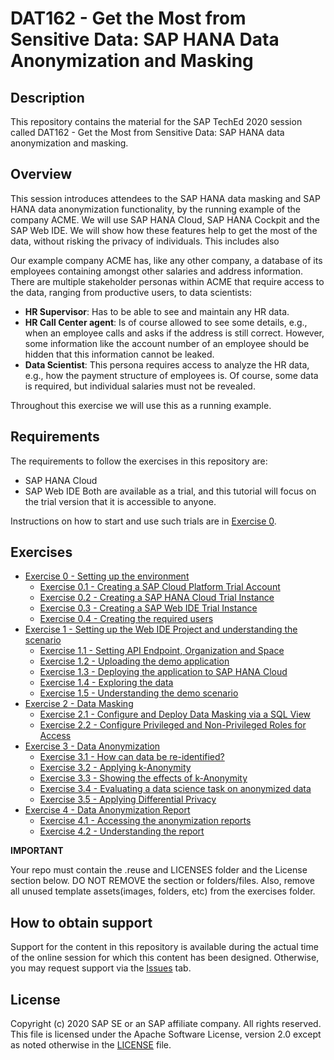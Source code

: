 # DAT162 - Get the Most from Sensitive Data: SAP HANA Data Anonymization and Masking

## Description

This repository contains the material for the SAP TechEd 2020 session called DAT162 - Get the Most from Sensitive Data: SAP HANA data anonymization and masking. 

## Overview

This session introduces attendees to the SAP HANA data masking and SAP HANA data anonymization functionality, by the running example of the company ACME. We will use SAP HANA Cloud, SAP HANA Cockpit and the SAP Web IDE. We will show how these features help to get the most of the data, without risking the privacy of individuals. This includes also 

Our example company ACME has, like any other company, a database of its employees containing amongst other salaries and address information. There are multiple stakeholder personas within ACME that require access to the data, ranging from productive users, to data scientists:
- **HR Supervisor**: Has to be able to see and maintain any HR data.
- **HR Call Center agent**: Is of course allowed to see some details, e.g., when an employee calls and asks if the address is still correct. However, some information like the account number of an employee should be hidden that this information cannot be leaked.
- **Data Scientist**: This persona requires access to analyze the HR data, e.g., how the payment structure of employees is. Of course, some data is required, but individual salaries must not be revealed.

Throughout this exercise we will use this as a running example.

## Requirements

The requirements to follow the exercises in this repository are:
- SAP HANA Cloud
- SAP Web IDE
Both are available as a trial, and this tutorial will focus on the trial version that it is accessible to anyone.

Instructions on how to start and use such trials are in [Exercise 0](exercises/ex0/).

## Exercises

- [Exercise 0 - Setting up the environment](exercises/ex0/)
    - [Exercise 0.1 - Creating a SAP Cloud Platform Trial Account](exercises/ex0#exercise-01---creating-a-sap-cloud-platform-trial-account)
    - [Exercise 0.2 - Creating a SAP HANA Cloud Trial Instance](exercises/ex0#exercise-02---creating-a-sap-hana-cloud-trial-instance)
    - [Exercise 0.3 - Creating a SAP Web IDE Trial Instance](exercises/ex0#exercise-03---creating-a-sap-web-ide-trial-account)
    - [Exercise 0.4 - Creating the required users](exercises/ex0#exercise-04---creating-the-required-users)
- [Exercise 1 - Setting up the Web IDE Project and understanding the scenario](exercises/ex1/)
    - [Exercise 1.1 - Setting API Endpoint, Organization and Space](exercises/ex1#exercise-11-setting-api-endpoint-organization-and-space)
    - [Exercise 1.2 -  Uploading the demo application](exercises/ex1#exercise-12-uploading-the-demo-application)
    - [Exercise 1.3 - Deploying the application to SAP HANA Cloud](exercises/ex1#exercise-13-deploying-the-application-to-sap-hana-cloud)
    - [Exercise 1.4 - Exploring the data](exercises/ex1#exercise-14-exploring-the-data)
    - [Exercise 1.5 - Understanding the demo scenario](exercises/ex1#exercise-15-understanding-the-demo-scenario)
- [Exercise 2 - Data Masking](exercises/ex2/)
    - [Exercise 2.1 - Configure and Deploy Data Masking via a SQL View](exercises/ex2#exercise-21-configure-and-deploy-data-masking-via-a-sql-view)
    - [Exercise 2.2 - Configure Privileged and Non-Privileged Roles for Access](exercises/ex2#exercise-22-configure-privileged-and-non-privileged-roles-for-access)
- [Exercise 3 - Data Anonymization](exercises/ex3/)
    - [Exercise 3.1 - How can data be re-identified?](exercises/ex3/README.md#exercise-31-how-can-data-be-re-identified)
    - [Exercise 3.2 - Applying k-Anonymity](exercises/ex3/README.md#exercise-32-applying-k-anonymity)
    - [Exercise 3.3 - Showing the effects of k-Anonymity](exercises/ex3/README.md#exercise-33-showing-the-effects-of-k-anonymity)
    - [Exercise 3.4 - Evaluating a data science task on anonymized data](exercises/ex3/README.md#exercise-34-evaluating-a-data-science-task-on-anonymized-data)
    - [Exercise 3.5 - Applying Differential Privacy](exercises/ex3/README.md#exercise-35-applying-differential-privacy)
- [Exercise 4 - Data Anonymization Report](exercises/ex4/)
    - [Exercise 4.1 - Accessing the anonymization reports](exercises/ex4#exercise-41-accessing-the-anonymization-reports)
    - [Exercise 4.2 - Understanding the report](exercises/ex4#exercise-42-accessing-the-anonymization-reports)

**IMPORTANT**

Your repo must contain the .reuse and LICENSES folder and the License section below. DO NOT REMOVE the section or folders/files. Also, remove all unused template assets(images, folders, etc) from the exercises folder. 

## How to obtain support

Support for the content in this repository is available during the actual time of the online session for which this content has been designed. Otherwise, you may request support via the [Issues](../../issues) tab.

## License
Copyright (c) 2020 SAP SE or an SAP affiliate company. All rights reserved. This file is licensed under the Apache Software License, version 2.0 except as noted otherwise in the [LICENSE](LICENSES/Apache-2.0.txt) file.

